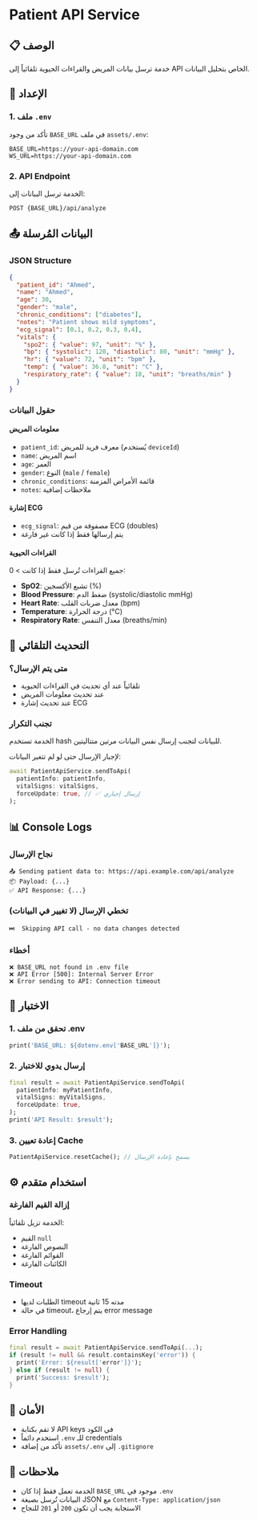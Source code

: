 # Patient API Service

## 📋 الوصف

خدمة ترسل بيانات المريض والقراءات الحيوية تلقائياً إلى API الخاص بتحليل البيانات.

## 🔧 الإعداد

### 1. ملف `.env`

تأكد من وجود `BASE_URL` في ملف `assets/.env`:

```env
BASE_URL=https://your-api-domain.com
WS_URL=https://your-api-domain.com
```

### 2. API Endpoint

الخدمة ترسل البيانات إلى:

```
POST {BASE_URL}/api/analyze
```

## 📤 البيانات المُرسلة

### JSON Structure

```json
{
  "patient_id": "Ahmed",
  "name": "Ahmed",
  "age": 30,
  "gender": "male",
  "chronic_conditions": ["diabetes"],
  "notes": "Patient shows mild symptoms",
  "ecg_signal": [0.1, 0.2, 0.3, 0.4],
  "vitals": {
    "spo2": { "value": 97, "unit": "%" },
    "bp": { "systolic": 120, "diastolic": 80, "unit": "mmHg" },
    "hr": { "value": 72, "unit": "bpm" },
    "temp": { "value": 36.8, "unit": "C" },
    "respiratory_rate": { "value": 18, "unit": "breaths/min" }
  }
}
```

### حقول البيانات

#### معلومات المريض

- `patient_id`: معرف فريد للمريض (يُستخدم `deviceId`)
- `name`: اسم المريض
- `age`: العمر
- `gender`: النوع (`male` / `female`)
- `chronic_conditions`: قائمة الأمراض المزمنة
- `notes`: ملاحظات إضافية

#### إشارة ECG

- `ecg_signal`: مصفوفة من قيم ECG (doubles)
- يتم إرسالها فقط إذا كانت غير فارغة

#### القراءات الحيوية

جميع القراءات تُرسل فقط إذا كانت > 0:

- **SpO2**: تشبع الأكسجين (%)
- **Blood Pressure**: ضغط الدم (systolic/diastolic mmHg)
- **Heart Rate**: معدل ضربات القلب (bpm)
- **Temperature**: درجة الحرارة (°C)
- **Respiratory Rate**: معدل التنفس (breaths/min)

## 🔄 التحديث التلقائي

### متى يتم الإرسال؟

- تلقائياً عند أي تحديث في القراءات الحيوية
- عند تحديث معلومات المريض
- عند تحديث إشارة ECG

### تجنب التكرار

الخدمة تستخدم hash للبيانات لتجنب إرسال نفس البيانات مرتين متتاليتين.

لإجبار الإرسال حتى لو لم تتغير البيانات:

```dart
await PatientApiService.sendToApi(
  patientInfo: patientInfo,
  vitalSigns: vitalSigns,
  forceUpdate: true, // ✅ إرسال إجباري
);
```

## 📊 Console Logs

### نجاح الإرسال

```
📤 Sending patient data to: https://api.example.com/api/analyze
📦 Payload: {...}
✅ API Response: {...}
```

### تخطي الإرسال (لا تغيير في البيانات)

```
⏭️  Skipping API call - no data changes detected
```

### أخطاء

```
❌ BASE_URL not found in .env file
❌ API Error [500]: Internal Server Error
❌ Error sending to API: Connection timeout
```

## 🧪 الاختبار

### 1. تحقق من ملف .env

```dart
print('BASE_URL: ${dotenv.env['BASE_URL']}');
```

### 2. إرسال يدوي للاختبار

```dart
final result = await PatientApiService.sendToApi(
  patientInfo: myPatientInfo,
  vitalSigns: myVitalSigns,
  forceUpdate: true,
);
print('API Result: $result');
```

### 3. إعادة تعيين Cache

```dart
PatientApiService.resetCache(); // يسمح بإعادة الإرسال
```

## ⚙️ استخدام متقدم

### إزالة القيم الفارغة

الخدمة تزيل تلقائياً:

- القيم `null`
- النصوص الفارغة
- القوائم الفارغة
- الكائنات الفارغة

### Timeout

- الطلبات لديها timeout مدته 15 ثانية
- في حالة timeout، يتم إرجاع error message

### Error Handling

```dart
final result = await PatientApiService.sendToApi(...);
if (result != null && result.containsKey('error')) {
  print('Error: ${result['error']}');
} else if (result != null) {
  print('Success: $result');
}
```

## 🔐 الأمان

- لا تقم بكتابة API keys في الكود
- استخدم دائماً `.env` للـ credentials
- تأكد من إضافة `assets/.env` إلى `.gitignore`

## 📝 ملاحظات

- الخدمة تعمل فقط إذا كان `BASE_URL` موجود في `.env`
- البيانات تُرسل بصيغة JSON مع `Content-Type: application/json`
- الاستجابة يجب أن تكون `200` أو `201` للنجاح
